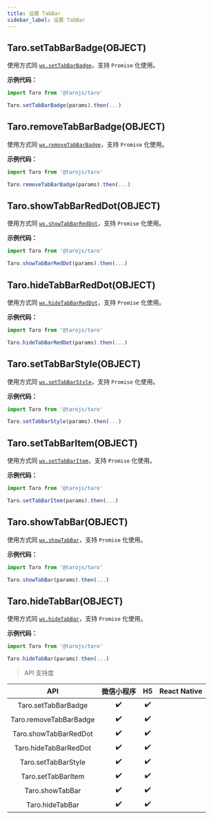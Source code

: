 ```yaml
---
title: 设置 TabBar
sidebar_label: 设置 TabBar
---
```


## Taro.setTabBarBadge(OBJECT)

使用方式同 [`wx.setTabBarBadge`](https://developers.weixin.qq.com/miniprogram/dev/api/wx.setTabBarBadge.html)，支持 `Promise` 化使用。

**示例代码：**

```jsx
import Taro from '@tarojs/taro'

Taro.setTabBarBadge(params).then(...)
```

## Taro.removeTabBarBadge(OBJECT)

使用方式同 [`wx.removeTabBarBadge`](https://developers.weixin.qq.com/miniprogram/dev/api/wx.removeTabBarBadge.html)，支持 `Promise` 化使用。

**示例代码：**

```jsx
import Taro from '@tarojs/taro'

Taro.removeTabBarBadge(params).then(...)
```

## Taro.showTabBarRedDot(OBJECT)

使用方式同 [`wx.showTabBarRedDot`](https://developers.weixin.qq.com/miniprogram/dev/api/wx.showTabBarRedDot.html)，支持 `Promise` 化使用。

**示例代码：**

```jsx
import Taro from '@tarojs/taro'

Taro.showTabBarRedDot(params).then(...)
```

## Taro.hideTabBarRedDot(OBJECT)

使用方式同 [`wx.hideTabBarRedDot`](https://developers.weixin.qq.com/miniprogram/dev/api/wx.hideTabBarRedDot.html)，支持 `Promise` 化使用。

**示例代码：**

```jsx
import Taro from '@tarojs/taro'

Taro.hideTabBarRedDot(params).then(...)
```

## Taro.setTabBarStyle(OBJECT)

使用方式同 [`wx.setTabBarStyle`](https://developers.weixin.qq.com/miniprogram/dev/api/wx.setTabBarStyle.html)，支持 `Promise` 化使用。

**示例代码：**

```jsx
import Taro from '@tarojs/taro'

Taro.setTabBarStyle(params).then(...)
```

## Taro.setTabBarItem(OBJECT)

使用方式同 [`wx.setTabBarItem`](https://developers.weixin.qq.com/miniprogram/dev/api/wx.setTabBarItem.html)，支持 `Promise` 化使用。

**示例代码：**

```jsx
import Taro from '@tarojs/taro'

Taro.setTabBarItem(params).then(...)
```

## Taro.showTabBar(OBJECT)

使用方式同 [`wx.showTabBar`](https://developers.weixin.qq.com/miniprogram/dev/api/wx.showTabBar.html)，支持 `Promise` 化使用。

**示例代码：**

```jsx
import Taro from '@tarojs/taro'

Taro.showTabBar(params).then(...)
```

## Taro.hideTabBar(OBJECT)

使用方式同 [`wx.hideTabBar`](https://developers.weixin.qq.com/miniprogram/dev/api/wx.hideTabBar.html)，支持 `Promise` 化使用。

**示例代码：**

```jsx
import Taro from '@tarojs/taro'

Taro.hideTabBar(params).then(...)
```

> API 支持度

| API | 微信小程序 | H5 | React Native |
| :-: | :-: | :-: | :-: |
| Taro.setTabBarBadge | ✔️ | ✔️ |  |
| Taro.removeTabBarBadge | ✔️ | ✔️ |  |
| Taro.showTabBarRedDot | ✔️ | ✔️ |  |
| Taro.hideTabBarRedDot | ✔️ | ✔️ |  |
| Taro.setTabBarStyle | ✔️ | ✔️ |  |
| Taro.setTabBarItem | ✔️ | ✔️ |  |
| Taro.showTabBar | ✔️ | ✔️ |  |
| Taro.hideTabBar | ✔️ | ✔️ |  |
